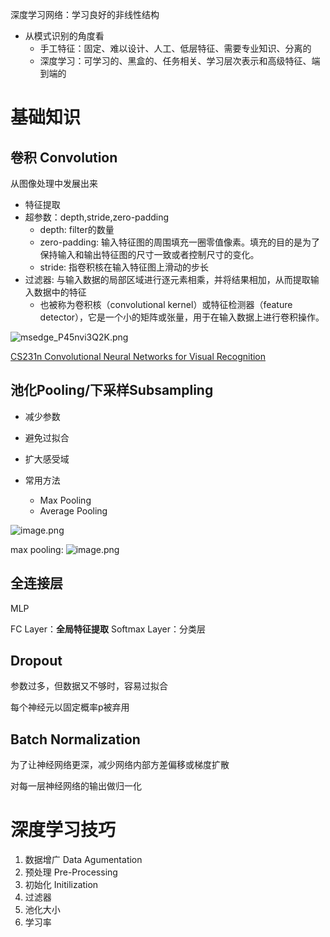 
深度学习网络：学习良好的非线性结构

- 从模式识别的角度看
	- 手工特征：固定、难以设计、人工、低层特征、需要专业知识、分离的
	- 深度学习：可学习的、黑盒的、任务相关、学习层次表示和高级特征、端到端的

# 基础知识

## 卷积 Convolution

从图像处理中发展出来

- 特征提取
- 超参数：depth,stride,zero-padding
	- depth: filter的数量
	- zero-padding: 输入特征图的周围填充一圈零值像素。填充的目的是为了保持输入和输出特征图的尺寸一致或者控制尺寸的变化。
	- stride: 指卷积核在输入特征图上滑动的步长
- 过滤器: 与输入数据的局部区域进行逐元素相乘，并将结果相加，从而提取输入数据中的特征
	- 也被称为卷积核（convolutional kernel）或特征检测器（feature detector），它是一个小的矩阵或张量，用于在输入数据上进行卷积操作。

![msedge_P45nvi3Q2K.png](https://chillcharlie-img.oss-cn-hangzhou.aliyuncs.com/image%2F2023%2F11%2F21%2F20-35-48-af72257a870dc0f92d74f9f6ce5ff219-msedge_P45nvi3Q2K-fdaab4.png)


[CS231n Convolutional Neural Networks for Visual Recognition](https://cs231n.github.io/convolutional-networks/)
## 池化Pooling/下采样Subsampling


- 减少参数
- 避免过拟合
- 扩大感受域

- 常用方法
	- Max Pooling
	- Average Pooling

![image.png](https://chillcharlie-img.oss-cn-hangzhou.aliyuncs.com/image%2F2023%2F11%2F21%2F20-40-50-fccd7cb28f4bfb97f7dc72a72bb1f89b-20231121204049-4abb64.png)


max pooling:
![image.png](https://chillcharlie-img.oss-cn-hangzhou.aliyuncs.com/image%2F2023%2F11%2F21%2F20-40-35-e23daf90d7b5dab4cbdac82874b804c9-20231121204034-bd3ed1.png)


## 全连接层

MLP

FC Layer：**全局特征提取**
Softmax Layer：分类层


## Dropout

参数过多，但数据又不够时，容易过拟合

每个神经元以固定概率p被弃用


## Batch Normalization

为了让神经网络更深，减少网络内部方差偏移或梯度扩散

对每一层神经网络的输出做归一化



# 深度学习技巧

1. 数据增广 Data Agumentation
2. 预处理 Pre-Processing
3. 初始化 Initilization
4. 过滤器
5. 池化大小
6. 学习率


